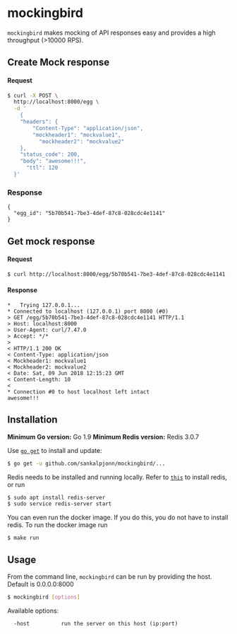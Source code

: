 # mockingbird

`mockingbird` makes mocking of API responses easy and provides a high throughput (>10000 RPS).

## Create Mock response

#### Request

```sh
$ curl -X POST \
  http://localhost:8000/egg \
  -d '
    {
  	"headers": {
  		"Content-Type": "application/json",
  		"mockheader1": "mockvalue1",
          "mockheader2": "mockvalue2"
  	},
  	"status_code": 200,
  	"body": "awesome!!!",
      "ttl": 120
  }'
```

### Response
```
{
  "egg_id": "5b70b541-7be3-4def-87c8-028cdc4e1141"
}
```

## Get mock response

#### Request
```sh
$ curl http://localhost:8000/egg/5b70b541-7be3-4def-87c8-028cdc4e1141 -v
```
#### Response
```
*   Trying 127.0.0.1...
* Connected to localhost (127.0.0.1) port 8000 (#0)
> GET /egg/5b70b541-7be3-4def-87c8-028cdc4e1141 HTTP/1.1
> Host: localhost:8000
> User-Agent: curl/7.47.0
> Accept: */*
>
< HTTP/1.1 200 OK
< Content-Type: application/json
< Mockheader1: mockvalue1
< Mockheader2: mockvalue2
< Date: Sat, 09 Jun 2018 12:15:23 GMT
< Content-Length: 10
<
* Connection #0 to host localhost left intact
awesome!!!
```


## Installation

__Minimum Go version:__ Go 1.9
__Minimum Redis version:__ Redis 3.0.7

Use [`go get`](https://golang.org/cmd/go/#hdr-Download_and_install_packages_and_dependencies) to install and update:

```sh
$ go get -u github.com/sankalpjonn/mockingbird/...
```

Redis needs to be installed and running locally. Refer to [`this`](https://redis.io/topics/quickstart) to install redis,
or run
```sh
$ sudo apt install redis-server
$ sudo service redis-server start
```

You can even run the docker image. If you do this, you do not have to install redis. To run the docker image run

```
$ make run
```

## Usage

From the command line, `mockingbird` can be run by providing the host. Default is 0.0.0.0:8000

```sh
$ mockingbird [options]
```

Available options:

```
  -host          run the server on this host (ip:port)
```
